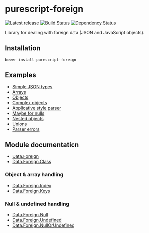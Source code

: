 # purescript-foreign

[![Latest release](http://img.shields.io/bower/v/purescript-foreign.svg)](https://github.com/purescript/purescript-foreign/releases)
[![Build Status](https://travis-ci.org/purescript/purescript-foreign.svg?branch=master)](https://travis-ci.org/purescript/purescript-foreign)
[![Dependency Status](https://www.versioneye.com/user/projects/55848c14363861001d00030e/badge.svg?style=flat)](https://www.versioneye.com/user/projects/55848c14363861001d00030e)

Library for dealing with foreign data (JSON and JavaScript objects).

## Installation

```
bower install purescript-foreign
```

## Examples

- [Simple JSON types](examples/JSONSimpleTypes.purs)
- [Arrays](examples/JSONArrays.purs)
- [Objects](examples/Objects.purs)
- [Complex objects](examples/Complex.purs)
- [Applicative style parser](examples/Applicative.purs)
- [Maybe for nulls](examples/MaybeNullable.purs)
- [Nested objects](examples/Nested.purs)
- [Unions](examples/Union.purs)
- [Parser errors](examples/ParseErrors.purs)

## Module documentation

- [Data.Foreign](docs/Data/Foreign.md)
- [Data.Foreign.Class](docs/Data/Foreign/Class.md)

### Object & array handling
 
- [Data.Foreign.Index](docs/Data/Foreign/Index.md)
- [Data.Foreign.Keys](docs/Data/Foreign/Keys.md)

### Null & undefined handling

- [Data.Foreign.Null](docs/Data/Foreign/Null.md)
- [Data.Foreign.Undefined](docs/Data/Foreign/Undefined.md)
- [Data.Foreign.NullOrUndefined](docs/Data/Foreign/NullOrUndefined.md)
